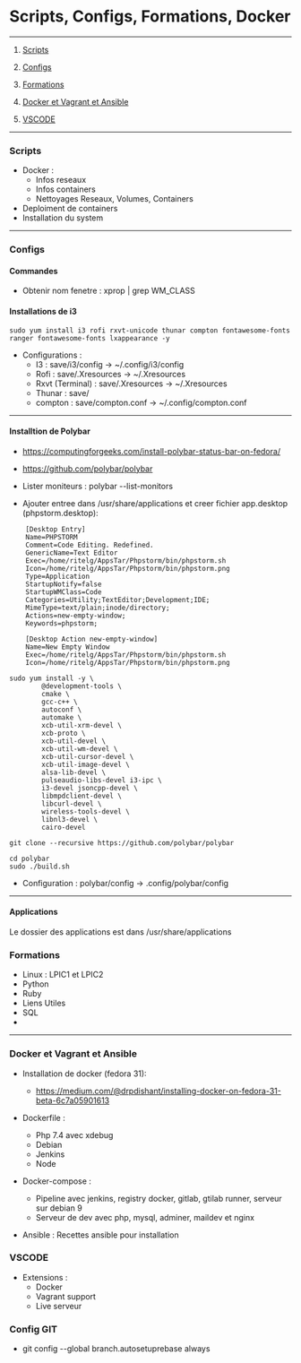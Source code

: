 # Scripts, Configs, Formations, Docker

****************************

1. [Scripts](#scripts)

2. [Configs](#configs)

3. [Formations](#formations)

4. [Docker et Vagrant et Ansible](#docker-et-Vagrant-et-Ansible)

5. [VSCODE](#vscode)
****************************

### Scripts

* Docker : 
    * Infos reseaux
    * Infos containers
    * Nettoyages Reseaux, Volumes, Containers
* Deploiment de containers
* Installation du system

****************************

### Configs

#### Commandes

* Obtenir nom fenetre : xprop | grep WM_CLASS

#### Installations de i3

```
sudo yum install i3 rofi rxvt-unicode thunar compton fontawesome-fonts ranger fontawesome-fonts lxappearance -y
```

* Configurations : 
    * I3 : save/i3/config -> ~/.config/i3/config
    * Rofi : save/.Xresources -> ~/.Xresources
    * Rxvt (Terminal) : save/.Xresources -> ~/.Xresources
    * Thunar : save/
    * compton : save/compton.conf -> ~/.config/compton.conf

****************************

#### Installtion de Polybar

* https://computingforgeeks.com/install-polybar-status-bar-on-fedora/
* https://github.com/polybar/polybar

* Lister moniteurs : polybar --list-monitors

* Ajouter entree dans /usr/share/applications et creer fichier app.desktop (phpstorm.desktop):

```
    [Desktop Entry]
    Name=PHPSTORM
    Comment=Code Editing. Redefined.
    GenericName=Text Editor
    Exec=/home/ritelg/AppsTar/Phpstorm/bin/phpstorm.sh
    Icon=/home/ritelg/AppsTar/Phpstorm/bin/phpstorm.png
    Type=Application
    StartupNotify=false
    StartupWMClass=Code
    Categories=Utility;TextEditor;Development;IDE;
    MimeType=text/plain;inode/directory;
    Actions=new-empty-window;
    Keywords=phpstorm;

    [Desktop Action new-empty-window]
    Name=New Empty Window
    Exec=/home/ritelg/AppsTar/Phpstorm/bin/phpstorm.sh
    Icon=/home/ritelg/AppsTar/Phpstorm/bin/phpstorm.png
```


```
sudo yum install -y \
        @development-tools \
        cmake \ 
        gcc-c++ \
        autoconf \
        automake \
        xcb-util-xrm-devel \
        xcb-proto \
        xcb-util-devel \
        xcb-util-wm-devel \
        xcb-util-cursor-devel \
        xcb-util-image-devel \
        alsa-lib-devel \
        pulseaudio-libs-devel i3-ipc \
        i3-devel jsoncpp-devel \
        libmpdclient-devel \
        libcurl-devel \
        wireless-tools-devel \
        libnl3-devel \
        cairo-devel

git clone --recursive https://github.com/polybar/polybar

cd polybar
sudo ./build.sh

```

* Configuration : polybar/config -> .config/polybar/config

****************************

#### Applications 

Le dossier des applications est dans /usr/share/applications

### Formations

* Linux : LPIC1 et LPIC2
* Python
* Ruby
* Liens Utiles
* SQL
* 

****************************

### Docker et Vagrant et Ansible
* Installation de docker (fedora 31):
    * https://medium.com/@drpdishant/installing-docker-on-fedora-31-beta-6c7a05901613
* Dockerfile : 
    * Php 7.4 avec xdebug
    * Debian
    * Jenkins
    * Node
* Docker-compose : 
    * Pipeline avec jenkins, registry docker, gitlab, gtilab runner, serveur sur debian 9
    * Serveur de dev avec php, mysql, adminer, maildev et nginx

* Ansible : Recettes ansible pour installation


### VSCODE

* Extensions : 
    * Docker
    * Vagrant support
    * Live serveur


### Config GIT
* git config --global branch.autosetuprebase always